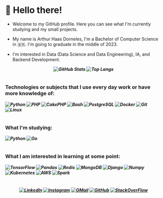 # 👋 Hello there!

- Welcome to my GitHub profile. Here you can see what I'm currently studying and my small projects.

- My name is Arthur Haas Dorneles, I'm a Bachelor of Computer Science in 🇧🇷. I'm going to graduate in the middle of 2023.

- I'm interested in Data (Data Science and Data Engineering), IA, and Backend Development.

***<p style="text-align: center;">![GitHub Stats](https://github-readme-stats.vercel.app/api?username=DornelesArthur&theme=tokyonight&show_icons=true&hide_title=true)
![Top Langs](https://github-readme-stats-git-masterrstaa-rickstaa.vercel.app/api/top-langs/?username=DornelesArthur&layout=compact&theme=tokyonight&langs_count=8)</p>***

#

### Technologies or subjects that I use every day work or have more knowledge of:

***<p style="text-align: left;">![Python](https://img.shields.io/badge/Python-555?style=for-the-badge&logo=python) ![PHP](https://img.shields.io/badge/PHP-555?style=for-the-badge&logo=php) ![CakePHP](https://img.shields.io/badge/CakePHP-555?style=for-the-badge&logo=cakephp) ![Bash](https://img.shields.io/badge/Bash-555?style=for-the-badge&logo=gnubash) ![PostgreSQL](https://img.shields.io/badge/PostgreSQL-555?style=for-the-badge&logo=postgresql) ![Docker](https://img.shields.io/badge/Docker-555?style=for-the-badge&logo=docker) ![Git](https://img.shields.io/badge/Git-555?style=for-the-badge&logo=git) ![Linux](https://img.shields.io/badge/Linux-555?style=for-the-badge&logo=linux)</p>***

#
          
### What I'm studying:

***<p style="text-align: left;">![Python](https://img.shields.io/badge/Python-555?style=for-the-badge&logo=python) ![Go](https://img.shields.io/badge/GO-555?style=for-the-badge&logo=go) </p>***

#

### What I am interested in learning at some point:

***<p style="text-align: left;">![TensorFlow](https://img.shields.io/badge/TensorFlow-555?style=for-the-badge&logo=tensorflow) ![Pandas](https://img.shields.io/badge/Pandas-555?style=for-the-badge&logo=pandas) ![Redis](https://img.shields.io/badge/Redis-555?style=for-the-badge&logo=redis) ![MongoDB](https://img.shields.io/badge/MongoDB-555?style=for-the-badge&logo=mongodb) ![Django](https://img.shields.io/badge/Django-555?style=for-the-badge&logo=django) ![Numpy](https://img.shields.io/badge/Numpy-555?style=for-the-badge&logo=numpy) ![Kubernetes](https://img.shields.io/badge/Kubernetes-555?style=for-the-badge&logo=kubernetes) ![AWS](https://img.shields.io/badge/AWS-555?style=for-the-badge&logo=amazon-aws) ![Spark](https://img.shields.io/badge/Spark-555?style=for-the-badge&logo=apache-spark)</p>***

#
***<p style="text-align: center;">[![LinkedIn](https://img.shields.io/badge/LinkedIn-555?style=for-the-badge&logo=linkedin&logoColor=0E76A8)](https://www.linkedin.com/in/arthur-haas-dorneles/) [![Instagram](https://img.shields.io/badge/Instagram-555?style=for-the-badge&logo=instagram)](https://www.instagram.com/arthurhdorneles/) [![GMail](https://img.shields.io/badge/Email-555?style=for-the-badge&logo=gmail)](mailto:arthhdorneles@gmail.com) [![GitHub](https://img.shields.io/badge/GitHub-555?style=for-the-badge&logo=github)](https://github.com/DornelesArthur) [![StackOverFlow](https://img.shields.io/badge/StackOverFlow-555?style=for-the-badge&logo=stackoverflow)](https://stackoverflow.com/users/22218487/dornelesarthur)</p>***



